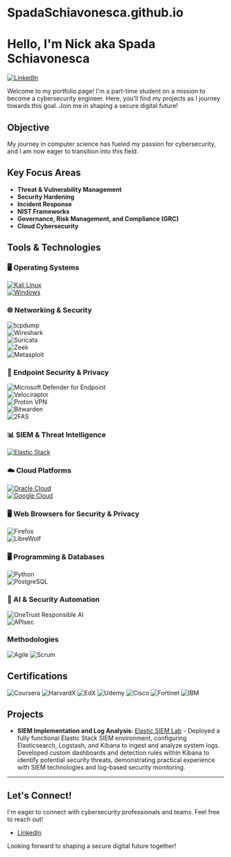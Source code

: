 # SpadaSchiavonesca.github.io

# Hello, I'm Nick aka Spada Schiavonesca

[![LinkedIn](https://img.shields.io/badge/-LinkedIn-0A66C2?style=for-the-badge&logo=linkedin&logoColor=white)](https://www.linkedin.com/in/nenaduzelac/)

Welcome to my portfolio page! I'm a part-time student on a mission to become a cybersecurity engineer. Here, you'll find my projects as I journey towards this goal. Join me in shaping a secure digital future!

## Objective

My journey in computer science has fueled my passion for cybersecurity, and I am now eager to transition into this field.

## Key Focus Areas

- **Threat & Vulnerability Management**
- **Security Hardening**
- **Incident Response**
- **NIST Frameworks**
- **Governance, Risk Management, and Compliance (GRC)**
- **Cloud Cybersecurity**

## Tools & Technologies

### 🖥️ Operating Systems  
[![Kali Linux](https://img.shields.io/badge/Kali_Linux-557C94?style=for-the-badge&logo=kali-linux&logoColor=white)](https://www.kali.org/)  
[![Windows](https://img.shields.io/badge/Windows-0078D6?style=for-the-badge&logo=windows11&logoColor=white)](https://www.microsoft.com/en-us/windows/)

### 🌐 Networking & Security  
![tcpdump](https://img.shields.io/badge/tcpdump-C70039?style=for-the-badge&logo=gnu-bash&logoColor=white)  
![Wireshark](https://img.shields.io/badge/Wireshark-1679A7?style=for-the-badge&logo=wireshark&logoColor=white)  
![Suricata](https://img.shields.io/badge/Suricata-EF3B2D?style=for-the-badge&logo=suricata&logoColor=white)  
![Zeek](https://img.shields.io/badge/Zeek-777BB4?style=for-the-badge&logo=zeek&logoColor=white)  
![Metasploit](https://img.shields.io/badge/Metasploit-2596CD?style=for-the-badge&logo=metasploit&logoColor=white)

### 🔐 Endpoint Security & Privacy  
![Microsoft Defender for Endpoint](https://img.shields.io/badge/Microsoft_Defender_for_Endpoint-5E5E5E?style=for-the-badge&logo=microsoftdefender&logoColor=white)  
![Velociraptor](https://img.shields.io/badge/Velociraptor-4B275F?style=for-the-badge&logo=velociraptor&logoColor=white)  
![Proton VPN](https://img.shields.io/badge/Proton_VPN-2F4F4F?style=for-the-badge&logo=protonvpn&logoColor=white)  
![Bitwarden](https://img.shields.io/badge/Bitwarden-175DDC?style=for-the-badge&logo=bitwarden&logoColor=white)  
![2FAS](https://img.shields.io/badge/2FAS-EC1C24?style=for-the-badge&logo=2fas&logoColor=white)

### 📊 SIEM & Threat Intelligence  
[![Elastic Stack](https://img.shields.io/badge/Elastic_Stack-005571?style=for-the-badge&logo=elastic&logoColor=white)](https://www.elastic.co/elastic-stack)

### ☁️ Cloud Platforms  
[![Oracle Cloud](https://img.shields.io/badge/Oracle-F80000?style=for-the-badge&logo=oracle&logoColor=white)](https://www.oracle.com/cloud/)  
[![Google Cloud](https://img.shields.io/badge/Google_Cloud-4285F4?style=for-the-badge&logo=googlecloud&logoColor=white)](https://cloud.google.com/)

### 🖥️ Web Browsers for Security & Privacy  
![Firefox](https://img.shields.io/badge/Firefox-FF7139?style=for-the-badge&logo=firefox&logoColor=white)  
![LibreWolf](https://img.shields.io/badge/LibreWolf-00ACFF?style=for-the-badge&logo=librewolf&logoColor=white)

### 🖥️ Programming & Databases  
![Python](https://img.shields.io/badge/Python-4584b6?style=for-the-badge&logo=python&logoColor=ffde57)  
![PostgreSQL](https://img.shields.io/badge/PostgreSQL-4169e1?style=for-the-badge&logo=postgresql&logoColor=white)

### 🤖 AI & Security Automation  
![OneTrust Responsible AI](https://img.shields.io/badge/OneTrust_Responsible_AI-00A9CE?style=for-the-badge&logo=onetrust&logoColor=white)  
![APIsec](https://img.shields.io/badge/APIsec-API_Security_for_PCI_Compliance-0077B5?style=for-the-badge&logo=apigee&logoColor=white)

### Methodologies

<div>
    <img src="https://img.shields.io/badge/-Agile-5D5D5D?style=for-the-badge&logo=Agile&logoColor=white" alt="Agile"/>
    <img src="https://img.shields.io/badge/-Scrum-0075B8?style=for-the-badge&logo=scrum&logoColor=white" alt="Scrum"/>
</div>

## Certifications

<div>
    <img src="https://img.shields.io/badge/-Coursera-0056D2?style=for-the-badge&logo=Coursera&logoColor=white" alt="Coursera"/>
    <img src="https://img.shields.io/badge/HarvardX-A51C30?style=for-the-badge&logo=Harvard&logoColor=white" alt="HarvardX"/>
    <img src="https://img.shields.io/badge/EdX-193A3E?style=for-the-badge&logo=edx&logoColor=white" alt="EdX"/>
    <img src="https://img.shields.io/badge/Udemy-A435F0?style=for-the-badge&logo=Udemy&logoColor=white" alt="Udemy"/>
    <img src="https://img.shields.io/badge/Cisco-1BA0D7?style=for-the-badge&logo=cisco&logoColor=white" alt="Cisco"/>
    <img src="https://img.shields.io/badge/Fortinet-EE3124?style=for-the-badge&logo=fortinet&logoColor=white" alt="Fortinet"/>
    <img src="https://img.shields.io/badge/IBM-0069B8?style=for-the-badge&logo=ibm&logoColor=white" alt="IBM"/>
</div>

## Projects

-   **SIEM Implementation and Log Analysis**: [Elastic SIEM Lab](https://github.com/SpadaSchiavonesca/Elastic-SIEM-Lab) - Deployed a fully functional Elastic Stack SIEM environment, configuring Elasticsearch, Logstash, and Kibana to ingest and analyze system logs. Developed custom dashboards and detection rules within Kibana to identify potential security threats, demonstrating practical experience with SIEM technologies and log-based security monitoring.

---

## Let's Connect!

I'm eager to connect with cybersecurity professionals and teams. Feel free to reach out!

* [LinkedIn](https://www.linkedin.com/in/nenaduzelac/)

Looking forward to shaping a secure digital future together!
